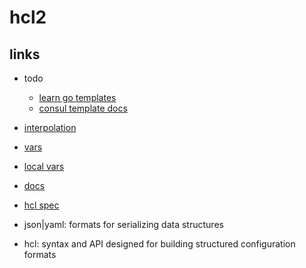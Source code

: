 # hcl2

## links

- todo
  - [learn go templates](https://developer.hashicorp.com/nomad/tutorials/templates/go-template-syntax)
  - [consul template docs](https://github.com/hashicorp/consul-template/blob/main/docs/templating-language.md)
- [interpolation](https://developer.hashicorp.com/nomad/docs/runtime/interpolation)
- [vars](https://developer.hashicorp.com/nomad/docs/job-specification/hcl2/variables)
- [local vars](https://developer.hashicorp.com/nomad/docs/job-specification/hcl2/locals)
- [docs](https://github.com/hashicorp/hcl/tree/main)
- [hcl spec](https://pkg.go.dev/github.com/hashicorp/nomad/plugins/shared/hclspec?utm_source=godoc)

- json|yaml: formats for serializing data structures
- hcl: syntax and API designed for building structured configuration formats
